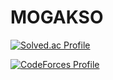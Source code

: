 # MOGAKSO

[![Solved.ac Profile](http://mazassumnida.wtf/api/v2/generate_badge?boj=sungsu0718)](https://solved.ac/sungsu0718`/)


[![CodeForces Profile](https://cf.leed.at?id={YEONDUJIPSA})](https://codeforces.com/profile/{YEONDUJIPSA})
